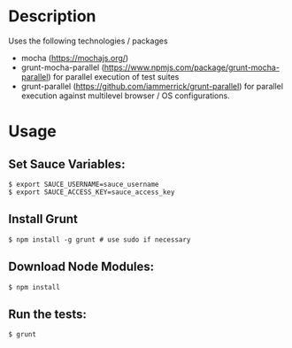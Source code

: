 # Description
Uses the following technologies / packages
-   mocha (https://mochajs.org/)
-   grunt-mocha-parallel (https://www.npmjs.com/package/grunt-mocha-parallel) for parallel execution of test suites
-   grunt-parallel (https://github.com/iammerrick/grunt-parallel) for parallel execution against multilevel browser / OS configurations.

# Usage

## Set Sauce Variables:
```
$ export SAUCE_USERNAME=sauce_username
$ export SAUCE_ACCESS_KEY=sauce_access_key
```

## Install Grunt
```
$ npm install -g grunt # use sudo if necessary
```

## Download Node Modules:
```
$ npm install
```

## Run the tests:
```
$ grunt
```
